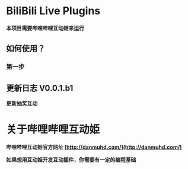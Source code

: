 # BiliBili Live Plugins

**本项目需要哔哩哔哩互动姫来运行**

## 如何使用？

### 第一步



## 更新日志 V0.0.1.b1

**更新抽奖互动**

# 关于哔哩哔哩互动姫

**哔哩哔哩互动姫官方网址 [http://danmuhd.com/](http://danmuhd.com/)**

**如果想用互动姫开发互动插件，你需要有一定的编程基础**
